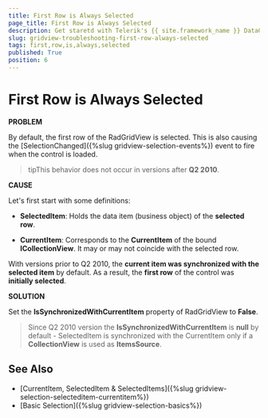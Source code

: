 ```yaml
---
title: First Row is Always Selected
page_title: First Row is Always Selected
description: Get staretd with Telerik's {{ site.framework_name }} DataGrid and learn how not to have the first row selected by default.
slug: gridview-troubleshooting-first-row-always-selected
tags: first,row,is,always,selected
published: True
position: 6
---
```


# First Row is Always Selected

__PROBLEM__

By default, the first row of the RadGridView is selected. This is also causing the [SelectionChanged]({%slug gridview-selection-events%}) event to fire when the control is loaded.

>tipThis behavior does not occur in versions after __Q2 2010__. 

__CAUSE__

Let's first start with some definitions:

* __SelectedItem__: Holds the data item (business object) of the __selected row__. 

* __CurrentItem__: Corresponds to the **CurrentItem** of the bound **ICollectionView**. It may or may not coincide with the selected row.

With versions prior to Q2 2010, the __current item was synchronized with the selected item__ by default. As a result, the __first row__ of the control was __initially selected__.

__SOLUTION__

Set the __IsSynchronizedWithCurrentItem__ property of RadGridView to __False__.

>Since Q2 2010 version the __IsSynchronizedWithCurrentItem__ is **null** by default - SelectedItem is synchronized with the CurrentItem only if a **CollectionView** is used as **ItemsSource**. 

## See Also

* [CurrentItem, SelectedItem & SelectedItems]({%slug gridview-selection-selecteditem-currentitem%})
* [Basic Selection]({%slug gridview-selection-basics%})
